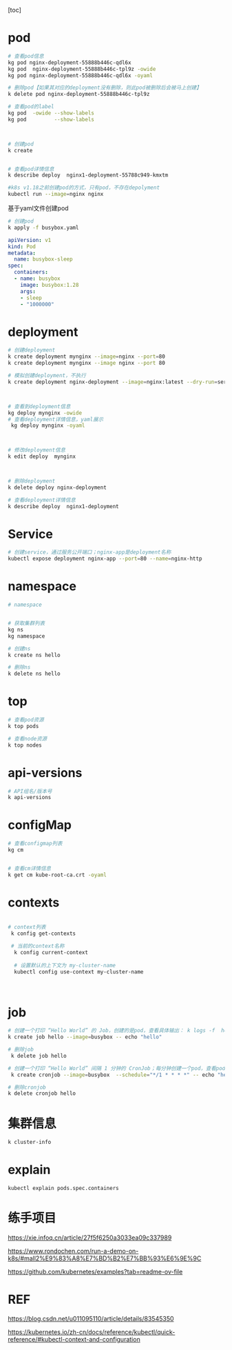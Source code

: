 [toc]



# pod

```bash
# 查看pod信息
kg pod nginx-deployment-55888b446c-qdl6x 
kg pod  nginx-deployment-55888b446c-tpl9z -owide
kg pod nginx-deployment-55888b446c-qdl6x -oyaml

# 删除pod【如果其对应的deployment没有删除，则此pod被删除后会被马上创建】
k delete pod nginx-deployment-55888b446c-tpl9z

# 查看pod的label
kg pod  -owide --show-labels
kg pod         --show-labels



# 创建pod
k create 


# 查看pod详情信息
k describe deploy  nginx1-deployment-55788c949-kmxtm

#k8s v1.18之前创建pod的方式，只有pod，不存在depolyment
kubectl run --image=nginx nginx

```



基于yaml文件创建pod

```bash
# 创建pod
k apply -f busybox.yaml
```



```yaml
apiVersion: v1
kind: Pod
metadata:
  name: busybox-sleep
spec:
  containers:
  - name: busybox
    image: busybox:1.28
    args:
    - sleep
    - "1000000"
```







# deployment



```bash
# 创建deployment
k create deployment mynginx --image=nginx --port=80
k create deployment mynginx --image nginx --port 80

# 模拟创建deployment，不执行
k create deployment nginx-deployment --image=nginx:latest --dry-run=server/client -o yaml



# 查看到deployment信息
kg deploy mynginx -owide
# 查看deployment详情信息，yaml展示
 kg deploy mynginx -oyaml



# 修改deployment信息
k edit deploy  mynginx 



# 删除deployment
k delete deploy nginx-deployment

# 查看deployment详情信息
k describe deploy  nginx1-deployment
```





# Service

```bash
# 创建service，通过服务公开端口；nginx-app是deployment名称
kubectl expose deployment nginx-app --port=80 --name=nginx-http
```





# namespace

```bash
# namespace


# 获取集群列表
kg ns
kg namespace

# 创建ns
k create ns hello

# 删除ns
k delete ns hello

```





# top

```bash
# 查看pod资源
k top pods

# 查看node资源
k top nodes
```



# api-versions

```bash
# API组名/版本号
k api-versions
```



# configMap

```bash
# 查看configmap列表
kg cm


# 查看cm详情信息
k get cm kube-root-ca.crt -oyaml
```



# contexts

```bash

# context列表
 k config get-contexts
 
 # 当前的context名称
  k config current-context
  
  # 设置默认的上下文为 my-cluster-name
  kubectl config use-context my-cluster-name
  
  
```



# job

```bash
# 创建一个打印 “Hello World” 的 Job，创建的是pod，查看具体输出： k logs -f  hello-dzbt7
k create job hello --image=busybox -- echo "hello"

# 删除job
 k delete job hello

# 创建一个打印 “Hello World” 间隔 1 分钟的 CronJob；每分钟创建一个pod，查看pod日志即可看到输出。
 k create cronjob --image=busybox  --schedule="*/1 * * * *" -- echo "hello"

# 删除cronjob
k delete cronjob hello

```



# 集群信息

```bash
k cluster-info
```



# explain

```bash
kubectl explain pods.spec.containers
```





# 练手项目

https://xie.infoq.cn/article/27f5f6250a3033ea09c337989

https://www.rondochen.com/run-a-demo-on-k8s/#mall2%E9%83%A8%E7%BD%B2%E7%BB%93%E6%9E%9C

https://github.com/kubernetes/examples?tab=readme-ov-file



# REF

https://blog.csdn.net/u011095110/article/details/83545350

https://kubernetes.io/zh-cn/docs/reference/kubectl/quick-reference/#kubectl-context-and-configuration

